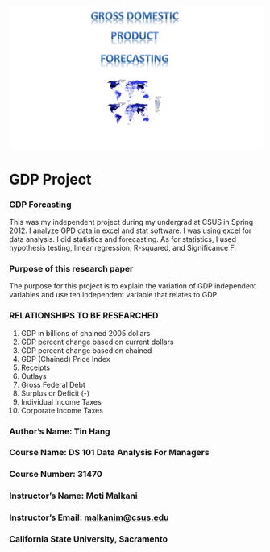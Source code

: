 <img src="GDP.png">

# GDP Project
### GDP Forcasting
This was my independent project during my undergrad at CSUS in Spring 2012. I analyze GPD data in excel and stat software.  I was using excel for data analysis. I did statistics and forecasting.  As for statistics, I used hypothesis testing, linear regression, R-squared, and Significance F. 

### Purpose of this research paper
The purpose for this project is to explain the variation of GDP independent variables and use ten independent variable that relates to GDP. 

### RELATIONSHIPS TO BE RESEARCHED

1.	GDP in billions of chained 2005 dollars 
2.	GDP percent change based on current dollars
3.	GDP percent change based on chained
4.	GDP (Chained) Price Index
5.	Receipts
6.	Outlays
7.	Gross Federal Debt
8.	Surplus or Deficit (-)
9.	Individual Income Taxes
10.	Corporate Income Taxes


### Author’s Name: Tin Hang  
### Course Name: DS 101 Data Analysis For Managers  
### Course Number: 31470  
### Instructor’s Name: Moti Malkani  
### Instructor’s Email: malkanim@csus.edu  
### California State University, Sacramento  


